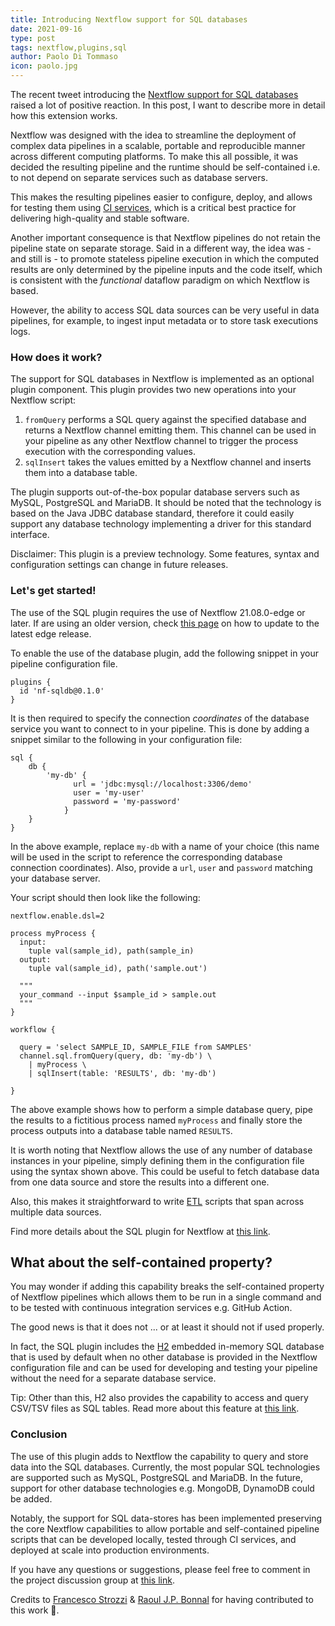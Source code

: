 ```yaml
---
title: Introducing Nextflow support for SQL databases
date: 2021-09-16
type: post
tags: nextflow,plugins,sql
author: Paolo Di Tommaso
icon: paolo.jpg
---
```


The recent tweet introducing the [Nextflow support for SQL databases](https://twitter.com/PaoloDiTommaso/status/1433120149888974854) raised a lot of positive reaction. In this post, I want to describe more in detail how this extension works.

Nextflow was designed with the idea to streamline the deployment of complex data pipelines in a scalable, portable and reproducible manner across different computing platforms. To make this all possible, it was decided the resulting pipeline and the runtime should be self-contained i.e. to not depend on separate services such as database servers.

This makes the resulting pipelines easier to configure, deploy, and allows for testing them using [CI services](https://en.wikipedia.org/wiki/Continuous_integration), which is a critical best practice for delivering high-quality and stable software.

Another important consequence is that Nextflow pipelines do not retain the pipeline state on separate storage. Said in a different way, the idea was - and still is - to promote stateless pipeline execution in which the computed results are only determined by the pipeline inputs and the code itself, which is consistent with the _functional_ dataflow paradigm on which Nextflow is based.

However, the ability to access SQL data sources can be very useful in data pipelines, for example, to ingest input metadata or to store task executions logs.

### How does it work?

The support for SQL databases in Nextflow is implemented as an optional plugin component. This plugin provides two new operations into your Nextflow script:

1. `fromQuery` performs a SQL query against the specified database and returns a Nextflow channel emitting them. This channel can be used in your pipeline as any other Nextflow channel to trigger the process execution with the corresponding values.
2. `sqlInsert` takes the values emitted by a Nextflow channel and inserts them into a database table.

The plugin supports out-of-the-box popular database servers such as MySQL, PostgreSQL and MariaDB. It should be noted that the technology is based on the Java JDBC database standard, therefore it could easily support any database technology implementing a driver for this standard interface.

Disclaimer: This plugin is a preview technology. Some features, syntax and configuration settings can change in future releases.

### Let's get started!

The use of the SQL plugin requires the use of Nextflow 21.08.0-edge or later. If are using an older version, check [this page](https://www.nextflow.io/docs/latest/getstarted.html#stable-edge-releases) on how to update to the latest edge release.

To enable the use of the database plugin, add the following snippet in your pipeline configuration file.

```
plugins {
  id 'nf-sqldb@0.1.0'
}
```

It is then required to specify the connection _coordinates_ of the database service you want to connect to in your pipeline. This is done by adding a snippet similar to the following in your configuration file:

```
sql {
    db {
        'my-db' {
              url = 'jdbc:mysql://localhost:3306/demo'
              user = 'my-user'
              password = 'my-password'
            }
    }
}
```

In the above example, replace `my-db` with a name of your choice (this name will be used in the script to reference the corresponding database connection coordinates). Also, provide a `url`, `user` and `password` matching your database server.

Your script should then look like the following:

```
nextflow.enable.dsl=2

process myProcess {
  input:
    tuple val(sample_id), path(sample_in)
  output:
    tuple val(sample_id), path('sample.out')

  """
  your_command --input $sample_id > sample.out
  """
}

workflow {

  query = 'select SAMPLE_ID, SAMPLE_FILE from SAMPLES'
  channel.sql.fromQuery(query, db: 'my-db') \
    | myProcess \
    | sqlInsert(table: 'RESULTS', db: 'my-db')

}
```

The above example shows how to perform a simple database query, pipe the results to a fictitious process named `myProcess` and finally store the process outputs into a database table named `RESULTS`.

It is worth noting that Nextflow allows the use of any number of database instances in your pipeline, simply defining them in the configuration file using the syntax shown above. This could be useful to fetch database data from one data source and store the results into a different one.

Also, this makes it straightforward to write [ETL](https://en.wikipedia.org/wiki/Extract,_transform,_load) scripts that span across multiple data sources.

Find more details about the SQL plugin for Nextflow at [this link](https://github.com/nextflow-io/nf-sqldb).

## What about the self-contained property?

You may wonder if adding this capability breaks the self-contained property of Nextflow pipelines which allows them to be run in a single command and to be tested with continuous integration services e.g. GitHub Action.

The good news is that it does not ... or at least it should not if used properly.

In fact, the SQL plugin includes the [H2](http://www.h2database.com/html/features.html) embedded in-memory SQL database that is used by default when no other database is provided in the Nextflow configuration file and can be used for developing and testing your pipeline without the need for a separate database service.

Tip: Other than this, H2 also provides the capability to access and query CSV/TSV files as SQL tables. Read more about this feature at [this link](http://www.h2database.com/html/tutorial.html?highlight=csv&search=csv#csv).

### Conclusion

The use of this plugin adds to Nextflow the capability to query and store data into the SQL databases. Currently, the most popular SQL technologies are supported such as MySQL, PostgreSQL and MariaDB. In the future, support for other database technologies e.g. MongoDB, DynamoDB could be added.

Notably, the support for SQL data-stores has been implemented preserving the core Nextflow capabilities to allow portable and self-contained pipeline scripts that can be developed locally, tested through CI services, and deployed at scale into production environments.

If you have any questions or suggestions, please feel free to comment in the project discussion group at [this link](https://github.com/nextflow-io/nf-sqldb/discussions).

Credits to [Francesco Strozzi](https://twitter.com/fstrozzi) & [Raoul J.P. Bonnal](https://twitter.com/bonnalr) for having contributed to this work 🙏.
